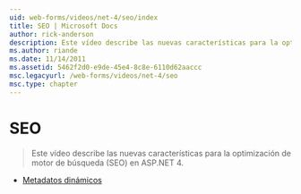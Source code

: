 ```yaml
---
uid: web-forms/videos/net-4/seo/index
title: SEO | Microsoft Docs
author: rick-anderson
description: Este vídeo describe las nuevas características para la optimización de motor de búsqueda (SEO) en ASP.NET 4.
ms.author: riande
ms.date: 11/14/2011
ms.assetid: 5462f2d0-e9de-45e4-8c8e-6110d62aaccc
msc.legacyurl: /web-forms/videos/net-4/seo
msc.type: chapter
---
```

<a name="seo"></a>SEO
====================
> Este vídeo describe las nuevas características para la optimización de motor de búsqueda (SEO) en ASP.NET 4.


- [Metadatos dinámicos](aspnet-4-quick-hit-dynamic-metadata.md)
